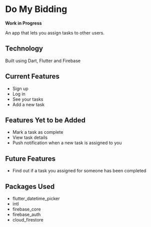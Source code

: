 # Do My Bidding

**Work in Progress**

An app that lets you assign tasks to other users. 

## Technology

Built using Dart, Flutter and Firebase

## Current Features
- Sign up
- Log in
- See your tasks
- Add a new task

## Features Yet to be Added
- Mark a task as complete
- View task details
- Push notification when a new task is assigned to you

## Future Features
- Find out if a task you assigned for someone has been completed

## Packages Used
- flutter_datetime_picker
- intl
- firebase_core
- firebase_auth
- cloud_firestore

